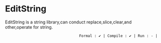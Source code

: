 # EditString
EditString is a string library,can conduct replace,slice,clear,and other,operate for string.

                                      Formal : ✔ | Compile : ✔ | Run : - |
